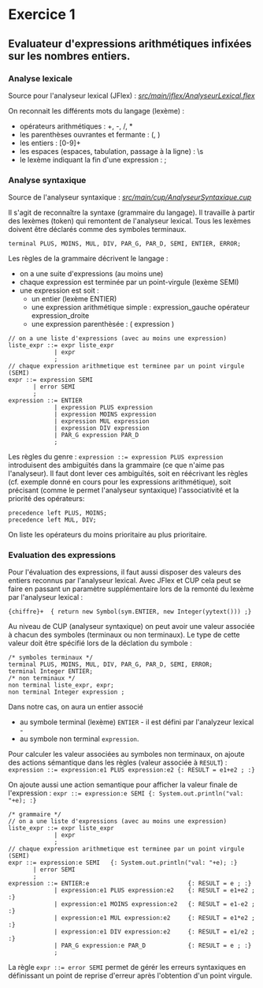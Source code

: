# Exercice 1

## Evaluateur d'expressions arithmétiques infixées sur les nombres entiers.

### Analyse lexicale
Source pour l'analyseur lexical (JFlex) : *[src/main/jflex/AnalyseurLexical.flex](src/main/jflex/AnalyseurLexical.flex)*

On reconnait les différents mots du langage (lexème) : 
- opérateurs arithmétiques : +, -, /, *
- les parenthèses ouvrantes et fermante : (, )
- les entiers : [0-9]+
- les espaces (espaces, tabulation, passage à la ligne) : \s
- le lexème indiquant la fin d'une expression : ;


### Analyse syntaxique
Source de l'analyseur syntaxique : *[src/main/cup/AnalyseurSyntaxique.cup](src/main/cup/AnalyseurSyntaxique.cup)*

Il s'agit de reconnaître la syntaxe (grammaire du langage).
Il travaille à partir des lexèmes (token) qui remontent de l'analyseur lexical. 
Tous les lexèmes doivent être déclarés comme des symboles terminaux.

```JFLEX
terminal PLUS, MOINS, MUL, DIV, PAR_G, PAR_D, SEMI, ENTIER, ERROR; 
```

Les règles de la grammaire décrivent le langage :
- on a une suite d'expressions (au moins une)
- chaque expression est terminée par un point-virgule (lexème SEMI)
- une expression est soit :
    - un entier (lexème ENTIER)
    - une expression arithmétique simple : expression_gauche opérateur expression_droite
    - une expression parenthèsée : ( expression )
    
```
// on a une liste d'expressions (avec au moins une expression)
liste_expr ::= expr liste_expr 
             | expr  
             ;
// chaque expression arithmetique est terminee par un point virgule (SEMI)
expr ::= expression SEMI
       | error SEMI
       ;
expression ::= ENTIER 
             | expression PLUS expression  
             | expression MOINS expression  
             | expression MUL expression 
             | expression DIV expression
             | PAR_G expression PAR_D   
             ;
```

Les règles du genre : `expression ::= expression PLUS expression` introduisent des ambiguïtés dans la grammaire 
(ce que n'aime pas l'analyseur). 
Il faut dont lever ces ambiguïtés, soit en réécrivant les règles (cf. exemple donné en cours pour les expressions arithmétique), 
soit précisant (comme le permet l'analyseur syntaxique) l'associativité et la priorité des opérateurs:

```
precedence left PLUS, MOINS;
precedence left MUL, DIV;
```

On liste les opérateurs du moins prioritaire au plus prioritaire.

### Evaluation des expressions
Pour l'évaluation des expressions, il faut aussi disposer des valeurs des entiers reconnus par l'analyseur lexical. 
Avec JFlex et CUP cela peut se faire en passant un paramètre supplémentaire lors de la remonté du lexème par l'analyseur lexical :

```JFLEX
{chiffre}+	{ return new Symbol(sym.ENTIER, new Integer(yytext())) ;}
```

Au niveau de CUP (analyseur syntaxique) on peut avoir une valeur associée à chacun des symboles (terminaux ou non terminaux). 
Le type de cette valeur doit être spécifié lors de la déclation du symbole : 

```
/* symboles terminaux */
terminal PLUS, MOINS, MUL, DIV, PAR_G, PAR_D, SEMI, ERROR; 
terminal Integer ENTIER;
/* non terminaux */
non terminal liste_expr, expr;
non terminal Integer expression ;
```

Dans notre cas, on aura un entier associé 
- au symbole terminal (lexème) `ENTIER` - il est défini par l'analyzeur lexical - 
- au symbole non terminal `expression`.

Pour calculer les valeur associées au symboles non terminaux, on ajoute des actions sémantique dans les règles (valeur associée à `RESULT`) : 
`expression ::= expression:e1 PLUS expression:e2 {: RESULT = e1+e2 ; :} `

On ajoute aussi une action semantique pour afficher la valeur finale de l'expression : 
`expr ::= expression:e SEMI {: System.out.println("val: "+e); :}`

```
/* grammaire */
// on a une liste d'expressions (avec au moins une expression)
liste_expr ::= expr liste_expr 
             | expr  
             ;
// chaque expression arithmetique est terminee par un point virgule (SEMI)
expr ::= expression:e SEMI   {: System.out.println("val: "+e); :}
       | error SEMI
       ;
expression ::= ENTIER:e                            {: RESULT = e ; :}
             | expression:e1 PLUS expression:e2    {: RESULT = e1+e2 ; :}
             | expression:e1 MOINS expression:e2   {: RESULT = e1-e2 ; :}
             | expression:e1 MUL expression:e2     {: RESULT = e1*e2 ; :}
             | expression:e1 DIV expression:e2     {: RESULT = e1/e2 ; :}
             | PAR_G expression:e PAR_D            {: RESULT = e ; :}
             ;
```

La règle `expr ::= error SEMI` permet de gérér les erreurs syntaxiques en définissant un point de reprise d'erreur 
après l'obtention d'un point virgule.

